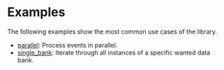 # Examples

The following examples show the most common use cases of the library.

- [parallel](./parallel.rs): Process events in parallel.
- [single_bank](./single_bank.rs): Iterate through all instances of a specific
wanted data bank.
